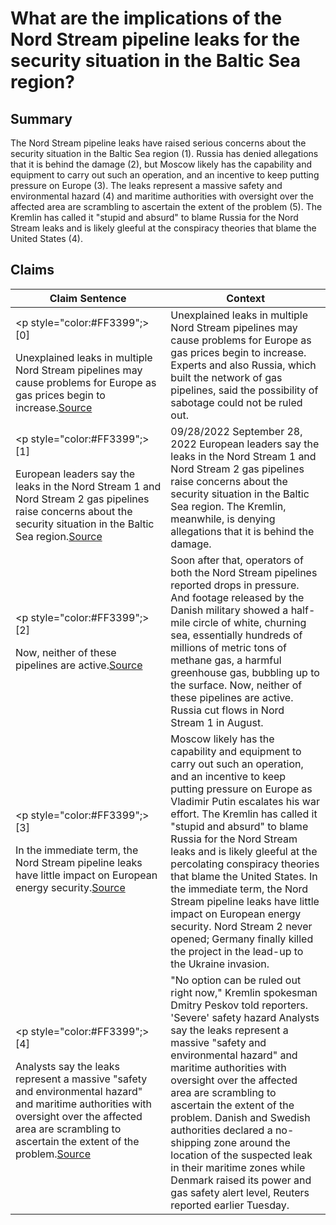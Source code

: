 # What are the implications of the Nord Stream pipeline leaks for the security situation in the Baltic Sea region?

## Summary
The Nord Stream pipeline leaks have raised serious concerns about the security situation in the Baltic Sea region (1). Russia has denied allegations that it is behind the damage (2), but Moscow likely has the capability and equipment to carry out such an operation, and an incentive to keep putting pressure on Europe (3). The leaks represent a massive safety and environmental hazard (4) and maritime authorities with oversight over the affected area are scrambling to ascertain the extent of the problem (5). The Kremlin has called it "stupid and absurd" to blame Russia for the Nord Stream leaks and is likely gleeful at the conspiracy theories that blame the United States (4).

## Claims
| Claim Sentence | Context |
|---|---|
|<p style="color:#FF3399";>[0]</p>Unexplained leaks in multiple Nord Stream pipelines may cause problems for Europe as gas prices begin to increase.<a href="https://www.cnn.com/videos/business/2022/09/27/nord-stream-pipeline-leaks-ctw-vpx.cnn" target="_blank">Source</a>| Unexplained leaks in multiple Nord Stream pipelines may cause problems for Europe as gas prices begin to increase. Experts and also Russia, which built the network of gas pipelines, said the possibility of sabotage could not be ruled out.|
|<p style="color:#FF3399";>[1]</p>European leaders say the leaks in the Nord Stream 1 and Nord Stream 2 gas pipelines raise concerns about the security situation in the Baltic Sea region.<a href="https://www.dw.com/en/eu-leaders-say-nord-stream-pipeline-leaks-sabotage/video-63273463" target="_blank">Source</a>| 09/28/2022 September 28, 2022 European leaders say the leaks in the Nord Stream 1 and Nord Stream 2 gas pipelines raise concerns about the security situation in the Baltic Sea region. The Kremlin, meanwhile, is denying allegations that it is behind the damage.|
|<p style="color:#FF3399";>[2]</p>Now, neither of these pipelines are active.<a href="https://www.npr.org/2022/09/28/1125525798/what-caused-2-key-natural-gas-pipelines-under-the-baltic-sea-to-rupture" target="_blank">Source</a>| Soon after that, operators of both the Nord Stream pipelines reported drops in pressure. And footage released by the Danish military showed a half-mile circle of white, churning sea, essentially hundreds of millions of metric tons of methane gas, a harmful greenhouse gas, bubbling up to the surface. Now, neither of these pipelines are active. Russia cut flows in Nord Stream 1 in August.|
|<p style="color:#FF3399";>[3]</p>In the immediate term, the Nord Stream pipeline leaks have little impact on European energy security.<a href="https://www.vox.com/world/2022/9/28/23376356/nord-stream-pipeline-russia-explosions-sabotage" target="_blank">Source</a>| Moscow likely has the capability and equipment to carry out such an operation, and an incentive to keep putting pressure on Europe as Vladimir Putin escalates his war effort. The Kremlin has called it "stupid and absurd" to blame Russia for the Nord Stream leaks and is likely gleeful at the percolating conspiracy theories that blame the United States. In the immediate term, the Nord Stream pipeline leaks have little impact on European energy security. Nord Stream 2 never opened; Germany finally killed the project in the lead-up to the Ukraine invasion.|
|<p style="color:#FF3399";>[4]</p>Analysts say the leaks represent a massive "safety and environmental hazard" and maritime authorities with oversight over the affected area are scrambling to ascertain the extent of the problem.<a href="https://www.cnbc.com/2022/09/27/russia-sabotage-suspected-after-leaks-found-on-nord-stream-pipelines.html" target="_blank">Source</a>| "No option can be ruled out right now," Kremlin spokesman Dmitry Peskov told reporters. 'Severe' safety hazard Analysts say the leaks represent a massive "safety and environmental hazard" and maritime authorities with oversight over the affected area are scrambling to ascertain the extent of the problem. Danish and Swedish authorities declared a no-shipping zone around the location of the suspected leak in their maritime zones while Denmark raised its power and gas safety alert level, Reuters reported earlier Tuesday.|
